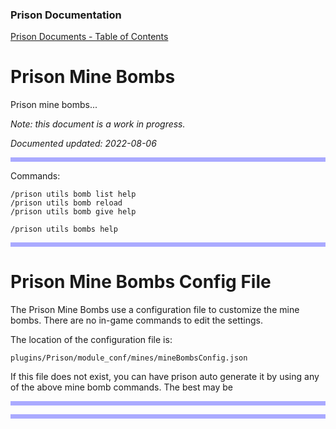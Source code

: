 
### Prison Documentation 
[Prison Documents - Table of Contents](prison_docs_000_toc.md)

# Prison Mine Bombs


Prison mine bombs...

*Note: this document is a work in progress.*


*Documented updated: 2022-08-06*

<hr style="height:7px; border:none; color:#aaf; background-color:#aaf;">


Commands:

```
/prison utils bomb list help
/prison utils bomb reload
/prison utils bomb give help

/prison utils bombs help
```



<hr style="height:7px; border:none; color:#aaf; background-color:#aaf;">


# Prison Mine Bombs Config File

The Prison Mine Bombs use a configuration file to customize the mine bombs.  There are no in-game commands to edit the settings.

The location of the configuration file is:

`plugins/Prison/module_conf/mines/mineBombsConfig.json`


If this file does not exist, you can have prison auto generate it by using any of the above mine bomb commands.  The best may be 

<hr style="height:7px; border:none; color:#aaf; background-color:#aaf;">
<hr style="height:7px; border:none; color:#aaf; background-color:#aaf;">

